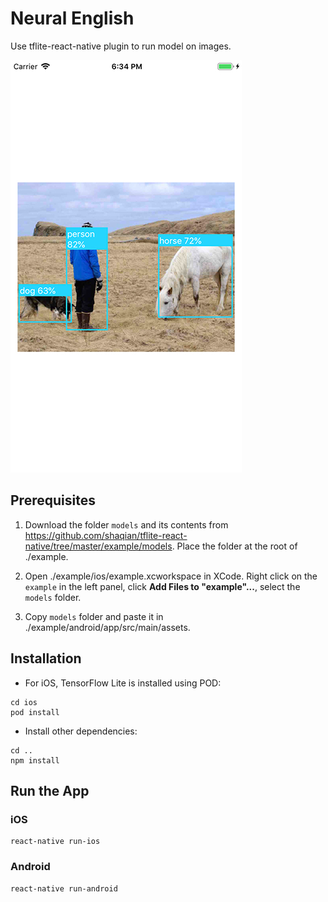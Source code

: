 # Neural English

Use tflite-react-native plugin to run model on images.

![](yolo.jpg) 

## Prerequisites

1. Download the folder `models` and its contents from https://github.com/shaqian/tflite-react-native/tree/master/example/models. Place the folder at the root of ./example.

2. Open ./example/ios/example.xcworkspace in XCode. Right click on the `example` in the left panel, click **Add Files to "example"...**, select the `models` folder.

3. Copy `models` folder and paste it in ./example/android/app/src/main/assets.


## Installation 

* For iOS, TensorFlow Lite is installed using POD:

```
cd ios
pod install
```

* Install other dependencies:

```
cd ..
npm install
```

## Run the App

### iOS

```
react-native run-ios
```

### Android

```
react-native run-android
```
